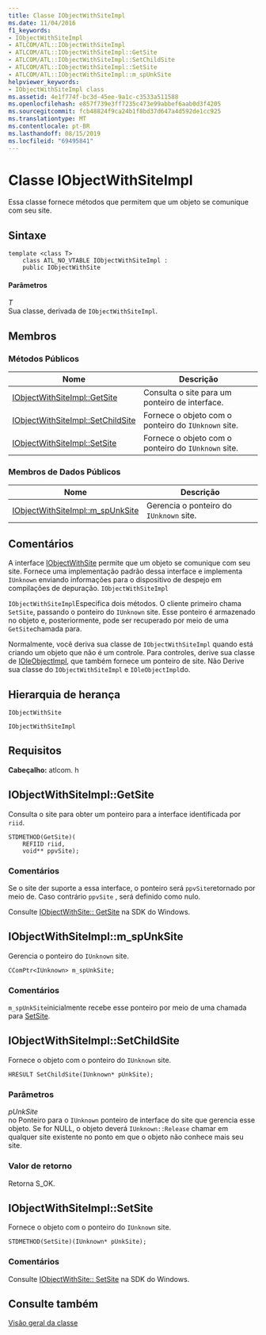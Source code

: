 ```yaml
---
title: Classe IObjectWithSiteImpl
ms.date: 11/04/2016
f1_keywords:
- IObjectWithSiteImpl
- ATLCOM/ATL::IObjectWithSiteImpl
- ATLCOM/ATL::IObjectWithSiteImpl::GetSite
- ATLCOM/ATL::IObjectWithSiteImpl::SetChildSite
- ATLCOM/ATL::IObjectWithSiteImpl::SetSite
- ATLCOM/ATL::IObjectWithSiteImpl::m_spUnkSite
helpviewer_keywords:
- IObjectWithSiteImpl class
ms.assetid: 4e1f774f-bc3d-45ee-9a1c-c3533a511588
ms.openlocfilehash: e857f739e3ff7235c473e99abbef6aab0d3f4205
ms.sourcegitcommit: fcb48824f9ca24b1f8bd37d647a4d592de1cc925
ms.translationtype: MT
ms.contentlocale: pt-BR
ms.lasthandoff: 08/15/2019
ms.locfileid: "69495841"
---
```

# <a name="iobjectwithsiteimpl-class"></a>Classe IObjectWithSiteImpl

Essa classe fornece métodos que permitem que um objeto se comunique com seu site.

## <a name="syntax"></a>Sintaxe

```
template <class T>
    class ATL_NO_VTABLE IObjectWithSiteImpl :
    public IObjectWithSite
```

#### <a name="parameters"></a>Parâmetros

*T*<br/>
Sua classe, derivada de `IObjectWithSiteImpl`.

## <a name="members"></a>Membros

### <a name="public-methods"></a>Métodos Públicos

|Nome|Descrição|
|----------|-----------------|
|[IObjectWithSiteImpl::GetSite](#getsite)|Consulta o site para um ponteiro de interface.|
|[IObjectWithSiteImpl::SetChildSite](#setchildsite)|Fornece o objeto com o ponteiro do `IUnknown` site.|
|[IObjectWithSiteImpl::SetSite](#setsite)|Fornece o objeto com o ponteiro do `IUnknown` site.|

### <a name="public-data-members"></a>Membros de Dados Públicos

|Nome|Descrição|
|----------|-----------------|
|[IObjectWithSiteImpl::m_spUnkSite](#m_spunksite)|Gerencia o ponteiro do `IUnknown` site.|

## <a name="remarks"></a>Comentários

A interface [IObjectWithSite](/windows/win32/api/ocidl/nn-ocidl-iobjectwithsite) permite que um objeto se comunique com seu site. Fornece uma implementação padrão dessa interface e implementa `IUnknown` enviando informações para o dispositivo de despejo em compilações de depuração. `IObjectWithSiteImpl`

`IObjectWithSiteImpl`Especifica dois métodos. O cliente primeiro chama `SetSite`, passando o ponteiro do `IUnknown` site. Esse ponteiro é armazenado no objeto e, posteriormente, pode ser recuperado por meio de uma `GetSite`chamada para.

Normalmente, você deriva sua classe de `IObjectWithSiteImpl` quando está criando um objeto que não é um controle. Para controles, derive sua classe de [IOleObjectImpl](../../atl/reference/ioleobjectimpl-class.md), que também fornece um ponteiro de site. Não Derive sua classe do `IObjectWithSiteImpl` e `IOleObjectImpl`do.

## <a name="inheritance-hierarchy"></a>Hierarquia de herança

`IObjectWithSite`

`IObjectWithSiteImpl`

## <a name="requirements"></a>Requisitos

**Cabeçalho:** atlcom. h

##  <a name="getsite"></a>  IObjectWithSiteImpl::GetSite

Consulta o site para obter um ponteiro para a interface identificada por `riid`.

```
STDMETHOD(GetSite)(
    REFIID riid,
    void** ppvSite);
```

### <a name="remarks"></a>Comentários

Se o site der suporte a essa interface, o ponteiro será `ppvSite`retornado por meio de. Caso contrário `ppvSite` , será definido como nulo.

Consulte [IObjectWithSite:: GetSite](/windows/win32/api/ocidl/nf-ocidl-iobjectwithsite-getsite) na SDK do Windows.

##  <a name="m_spunksite"></a>  IObjectWithSiteImpl::m_spUnkSite

Gerencia o ponteiro do `IUnknown` site.

```
CComPtr<IUnknown> m_spUnkSite;
```

### <a name="remarks"></a>Comentários

`m_spUnkSite`inicialmente recebe esse ponteiro por meio de uma chamada para [SetSite](#setsite).

##  <a name="setchildsite"></a>  IObjectWithSiteImpl::SetChildSite

Fornece o objeto com o ponteiro do `IUnknown` site.

```
HRESULT SetChildSite(IUnknown* pUnkSite);
```

### <a name="parameters"></a>Parâmetros

*pUnkSite*<br/>
no Ponteiro para o `IUnknown` ponteiro de interface do site que gerencia esse objeto. Se for NULL, o objeto deverá `IUnknown::Release` chamar em qualquer site existente no ponto em que o objeto não conhece mais seu site.

### <a name="return-value"></a>Valor de retorno

Retorna S_OK.

##  <a name="setsite"></a>  IObjectWithSiteImpl::SetSite

Fornece o objeto com o ponteiro do `IUnknown` site.

```
STDMETHOD(SetSite)(IUnknown* pUnkSite);
```

### <a name="remarks"></a>Comentários

Consulte [IObjectWithSite:: SetSite](/windows/win32/api/ocidl/nf-ocidl-iobjectwithsite-setsite) na SDK do Windows.

## <a name="see-also"></a>Consulte também

[Visão geral da classe](../../atl/atl-class-overview.md)
